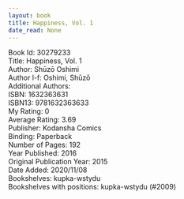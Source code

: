 ```yaml
---
layout: book
title: Happiness, Vol. 1
date_read: None
---
```


Book Id: 30279233<br />
Title: Happiness, Vol. 1<br />
Author: Shūzō Oshimi<br />
Author l-f: Oshimi, Shūzō<br />
Additional Authors: <br />
ISBN: 1632363631<br />
ISBN13: 9781632363633<br />
My Rating: 0<br />
Average Rating: 3.69<br />
Publisher: Kodansha Comics<br />
Binding: Paperback<br />
Number of Pages: 192<br />
Year Published: 2016<br />
Original Publication Year: 2015<br />
Date Added: 2020/11/08<br />
Bookshelves: kupka-wstydu<br />
Bookshelves with positions: kupka-wstydu (#2009)<br />

